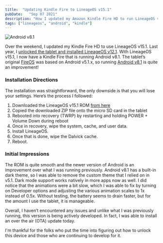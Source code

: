 ```yaml
---
title:  "Updating Kindle Fire to LineageOS v15.1"
pubDate:   "Sep 07 2021"
description: "How I updated my Amazon Kindle Fire HD to run LineageOS v15.1 (based on Android v8.1)"
tags: ["lineageos", "android", "kindle"]
---
```


![Android v8.1](/images/android-81.jpg)

Over the weekend, I updated my Kindle Fire HD to use LineageOS v15.1. Last year, I [unlocked the tablet and installed LineageOS v12.1](https://www.bobmatyas.com/blog/lineageos-kindle-fire/). With LineageOS v15.1, I now have a Kindle Fire that is running Android v8.1. The tablet’s original [FireOS](https://en.wikipedia.org/wiki/Fire_OS) was based on Android v5.1.x, so running [Android v8.1](https://en.wikipedia.org/wiki/Android_Oreo) is quite an improvement!

### Installation Directions

The installation was straightforward, the only downside is that you will lose your settings. Here’s the process I followed:

1. Downloaded the LineageOS v15.1 ROM [from here](https://forum.xda-developers.com/t/rom-unlocked-douglas-giza-otas-lineage-15-1-7-sep-2021.4328503/)
2. Copied the downloaded ZIP file onto the micro SD card in the tablet
3. Rebooted into recovery (TWRP) by restarting and holding POWER + Volume Down during reboot
4. Once in recovery, wipe the system, cache, and user data.
5. Install LineageOS.
7. Once that is done, wipe the Dalvick cache.
8. Reboot.
 
### Initial Impressions

The ROM is quite smooth and the newer version of Android is an improvement over what I was running previously. Android v8.1 has a built-in dark theme, so I was able to remove the custom theme that I relied on in v5.1. Dark mode support works natively in more apps now as well. I did notice that the animations were a bit slow, which I was able to fix by turning on Developer options and adjusting the various animation scales to 1x instead of 0.5x. Without testing, the battery seems to drain faster, but for the amount I use the tablet, it is manageable. 

Overall, I haven’t encountered any issues and unlike what I was previously running, this version is being actively developed. In fact, I was able to install an over the air (OTA) update today. 

I'm thankful for the folks who put the time into figuring out how to unlock this device and those who are continuing to develop for it. 